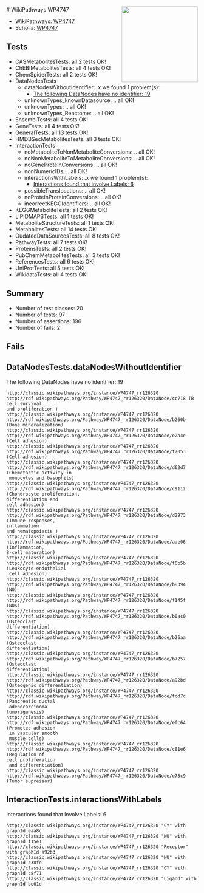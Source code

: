 <img style="float: right; width: 200px" src="https://upload.wikimedia.org/wikipedia/commons/thumb/8/83/Wplogo_with_text_500.png/640px-Wplogo_with_text_500.png" />
# WikiPathways WP4747

* WikiPathways: [WP4747](https://wikipathways.org/pathways/WP4747)
* Scholia: [WP4747](https://scholia.toolforge.org/wikipathways/WP4747)
## Tests
* CASMetabolitesTests: all 2 tests OK!
* ChEBIMetabolitesTests: all 4 tests OK!
* ChemSpiderTests: all 2 tests OK!
* DataNodesTests
    * dataNodesWithoutIdentifier: .x we found 1 problem(s):
        * [The following DataNodes have no identifier: 19](#8792c499)
    * unknownTypes_knownDatasource: .. all OK!
    * unknownTypes: .. all OK!
    * unknownTypes_Reactome: .. all OK!
* EnsemblTests: all 4 tests OK!
* GeneTests: all 4 tests OK!
* GeneralTests: all 13 tests OK!
* HMDBSecMetabolitesTests: all 3 tests OK!
* InteractionTests
    * noMetaboliteToNonMetaboliteConversions: .. all OK!
    * noNonMetaboliteToMetaboliteConversions: .. all OK!
    * noGeneProteinConversions: .. all OK!
    * nonNumericIDs: .. all OK!
    * interactionsWithLabels: .x we found 1 problem(s):
        * [Interactions found that involve Labels: 6](#630d267d)
    * possibleTranslocations: .. all OK!
    * noProteinProteinConversions: .. all OK!
    * incorrectKEGGIdentifiers: .. all OK!
* KEGGMetaboliteTests: all 2 tests OK!
* LIPIDMAPSTests: all 1 tests OK!
* MetaboliteStructureTests: all 1 tests OK!
* MetabolitesTests: all 14 tests OK!
* OudatedDataSourcesTests: all 8 tests OK!
* PathwayTests: all 7 tests OK!
* ProteinsTests: all 2 tests OK!
* PubChemMetabolitesTests: all 3 tests OK!
* ReferencesTests: all 6 tests OK!
* UniProtTests: all 5 tests OK!
* WikidataTests: all 4 tests OK!


## Summary

* Number of test classes: 20
* Number of tests: 97
* Number of assertions: 196
* Number of fails: 2

## Fails

<a name="8792c499" />

## DataNodesTests.dataNodesWithoutIdentifier

The following DataNodes have no identifier: 19
```
http://classic.wikipathways.org/instance/WP4747_rr126320 http://rdf.wikipathways.org/Pathway/WP4747_rr126320/DataNode/cc718 (B cell survival
and proliferation )
http://classic.wikipathways.org/instance/WP4747_rr126320 http://rdf.wikipathways.org/Pathway/WP4747_rr126320/DataNode/b260b (Bone mineralization)
http://classic.wikipathways.org/instance/WP4747_rr126320 http://rdf.wikipathways.org/Pathway/WP4747_rr126320/DataNode/e2a4e (Cell adhesion)
http://classic.wikipathways.org/instance/WP4747_rr126320 http://rdf.wikipathways.org/Pathway/WP4747_rr126320/DataNode/f2053 (Cell adhesion)
http://classic.wikipathways.org/instance/WP4747_rr126320 http://rdf.wikipathways.org/Pathway/WP4747_rr126320/DataNode/d62d7 (Chemotactic activity in
 monocytes and basophils)
http://classic.wikipathways.org/instance/WP4747_rr126320 http://rdf.wikipathways.org/Pathway/WP4747_rr126320/DataNode/c9112 (Chondrocyte proliferation, 
differentiation and 
cell adhesion)
http://classic.wikipathways.org/instance/WP4747_rr126320 http://rdf.wikipathways.org/Pathway/WP4747_rr126320/DataNode/d2973 (Immune responses,
inflammation
and hematopoiesis )
http://classic.wikipathways.org/instance/WP4747_rr126320 http://rdf.wikipathways.org/Pathway/WP4747_rr126320/DataNode/aae06 (Inflammation, 
B-cell maturation)
http://classic.wikipathways.org/instance/WP4747_rr126320 http://rdf.wikipathways.org/Pathway/WP4747_rr126320/DataNode/f6b5b (Leukocyte-endothelial
 cell adhesion)
http://classic.wikipathways.org/instance/WP4747_rr126320 http://rdf.wikipathways.org/Pathway/WP4747_rr126320/DataNode/b8394 (NO)
http://classic.wikipathways.org/instance/WP4747_rr126320 http://rdf.wikipathways.org/Pathway/WP4747_rr126320/DataNode/f145f (NOS)
http://classic.wikipathways.org/instance/WP4747_rr126320 http://rdf.wikipathways.org/Pathway/WP4747_rr126320/DataNode/b0ac0 (Osteoclast
differentiation)
http://classic.wikipathways.org/instance/WP4747_rr126320 http://rdf.wikipathways.org/Pathway/WP4747_rr126320/DataNode/b26aa (Osteoclast
differentiation)
http://classic.wikipathways.org/instance/WP4747_rr126320 http://rdf.wikipathways.org/Pathway/WP4747_rr126320/DataNode/b7257 (Osteoclast
differentiation)
http://classic.wikipathways.org/instance/WP4747_rr126320 http://rdf.wikipathways.org/Pathway/WP4747_rr126320/DataNode/a92bd (Osteogenic differentiation)
http://classic.wikipathways.org/instance/WP4747_rr126320 http://rdf.wikipathways.org/Pathway/WP4747_rr126320/DataNode/fcd7c (Pancreatic ductal
 adenocarcinoma
tumorigenesis)
http://classic.wikipathways.org/instance/WP4747_rr126320 http://rdf.wikipathways.org/Pathway/WP4747_rr126320/DataNode/efc64 (Promotes adhesion
 in vascular smooth
 muscle cells)
http://classic.wikipathways.org/instance/WP4747_rr126320 http://rdf.wikipathways.org/Pathway/WP4747_rr126320/DataNode/c81e6 (Regulation of 
cell proliferation
 and differentiation)
http://classic.wikipathways.org/instance/WP4747_rr126320 http://rdf.wikipathways.org/Pathway/WP4747_rr126320/DataNode/e75c9 (Tumor supressor)
```

<a name="630d267d" />

## InteractionTests.interactionsWithLabels

Interactions found that involve Labels: 6
```
http://classic.wikipathways.org/instance/WP4747_rr126320 "CY" with graphId eaa8c
http://classic.wikipathways.org/instance/WP4747_rr126320 "NU" with graphId f15e1
http://classic.wikipathways.org/instance/WP4747_rr126320 "Receptor" with graphId a92b3
http://classic.wikipathways.org/instance/WP4747_rr126320 "NU" with graphId c38fd
http://classic.wikipathways.org/instance/WP4747_rr126320 "CY" with graphId c8f71
http://classic.wikipathways.org/instance/WP4747_rr126320 "Ligand" with graphId be61d
```

